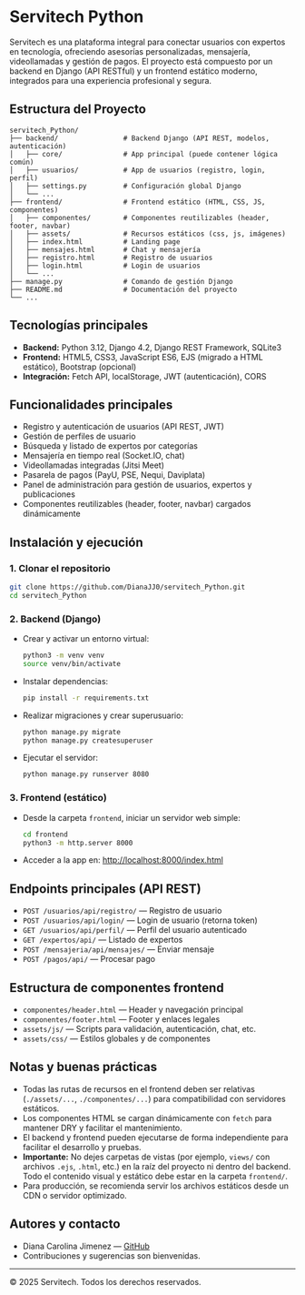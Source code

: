 # Servitech Python

Servitech es una plataforma integral para conectar usuarios con expertos en tecnología, ofreciendo asesorías personalizadas, mensajería, videollamadas y gestión de pagos. El proyecto está compuesto por un backend en Django (API RESTful) y un frontend estático moderno, integrados para una experiencia profesional y segura.

## Estructura del Proyecto

```
servitech_Python/
├── backend/                # Backend Django (API REST, modelos, autenticación)
│   ├── core/               # App principal (puede contener lógica común)
│   ├── usuarios/           # App de usuarios (registro, login, perfil)
│   ├── settings.py         # Configuración global Django
│   └── ...
├── frontend/               # Frontend estático (HTML, CSS, JS, componentes)
│   ├── componentes/        # Componentes reutilizables (header, footer, navbar)
│   ├── assets/             # Recursos estáticos (css, js, imágenes)
│   ├── index.html          # Landing page
│   ├── mensajes.html       # Chat y mensajería
│   ├── registro.html       # Registro de usuarios
│   ├── login.html          # Login de usuarios
│   └── ...
├── manage.py               # Comando de gestión Django
├── README.md               # Documentación del proyecto
└── ...
```

## Tecnologías principales
- **Backend:** Python 3.12, Django 4.2, Django REST Framework, SQLite3
- **Frontend:** HTML5, CSS3, JavaScript ES6, EJS (migrado a HTML estático), Bootstrap (opcional)
- **Integración:** Fetch API, localStorage, JWT (autenticación), CORS

## Funcionalidades principales
- Registro y autenticación de usuarios (API REST, JWT)
- Gestión de perfiles de usuario
- Búsqueda y listado de expertos por categorías
- Mensajería en tiempo real (Socket.IO, chat)
- Videollamadas integradas (Jitsi Meet)
- Pasarela de pagos (PayU, PSE, Nequi, Daviplata)
- Panel de administración para gestión de usuarios, expertos y publicaciones
- Componentes reutilizables (header, footer, navbar) cargados dinámicamente

## Instalación y ejecución

### 1. Clonar el repositorio
```bash
git clone https://github.com/DianaJJ0/servitech_Python.git
cd servitech_Python
```

### 2. Backend (Django)
- Crear y activar un entorno virtual:
  ```bash
  python3 -m venv venv
  source venv/bin/activate
  ```
- Instalar dependencias:
  ```bash
  pip install -r requirements.txt
  ```
- Realizar migraciones y crear superusuario:
  ```bash
  python manage.py migrate
  python manage.py createsuperuser
  ```
- Ejecutar el servidor:
  ```bash
  python manage.py runserver 8080
  ```

### 3. Frontend (estático)
- Desde la carpeta `frontend`, iniciar un servidor web simple:
  ```bash
  cd frontend
  python3 -m http.server 8000
  ```
- Acceder a la app en: [http://localhost:8000/index.html](http://localhost:8000/index.html)

## Endpoints principales (API REST)
- `POST /usuarios/api/registro/` — Registro de usuario
- `POST /usuarios/api/login/` — Login de usuario (retorna token)
- `GET /usuarios/api/perfil/` — Perfil del usuario autenticado
- `GET /expertos/api/` — Listado de expertos
- `POST /mensajeria/api/mensajes/` — Enviar mensaje
- `POST /pagos/api/` — Procesar pago

## Estructura de componentes frontend
- `componentes/header.html` — Header y navegación principal
- `componentes/footer.html` — Footer y enlaces legales
- `assets/js/` — Scripts para validación, autenticación, chat, etc.
- `assets/css/` — Estilos globales y de componentes

## Notas y buenas prácticas
- Todas las rutas de recursos en el frontend deben ser relativas (`./assets/...`, `./componentes/...`) para compatibilidad con servidores estáticos.
- Los componentes HTML se cargan dinámicamente con `fetch` para mantener DRY y facilitar el mantenimiento.
- El backend y frontend pueden ejecutarse de forma independiente para facilitar el desarrollo y pruebas.
- **Importante:** No dejes carpetas de vistas (por ejemplo, `views/` con archivos `.ejs`, `.html`, etc.) en la raíz del proyecto ni dentro del backend. Todo el contenido visual y estático debe estar en la carpeta `frontend/`.
- Para producción, se recomienda servir los archivos estáticos desde un CDN o servidor optimizado.

## Autores y contacto
- Diana Carolina Jimenez — [GitHub](https://github.com/DianaJJ0)
- Contribuciones y sugerencias son bienvenidas.

---

© 2025 Servitech. Todos los derechos reservados.
